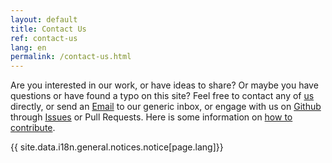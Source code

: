 ```yaml
---
layout: default
title: Contact Us
ref: contact-us
lang: en
permalink: /contact-us.html
---
```


Are you interested in our work, or have ideas to share?
Or maybe you have questions or have found a typo on this site?
Feel free to contact any of [us](about-us.html) directly, or send an [Email](mailto:EDSC.DGIIT.StrategieTI-ITStrategy.IITB.ESDC@hrsdc-rhdcc.gc.ca) to our generic inbox, or engage with us on [Github](https://github.com/sara-sabr/ITStrategy/) through [Issues](https://github.com/sara-sabr/ITStrategy/issues) or Pull Requests.
Here is some information on [how to contribute](how-to-contribute.html).

{{ site.data.i18n.general.notices.notice[page.lang]}}
